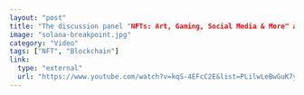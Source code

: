 ```yaml
---
layout: "post"
title: "The discussion panel "NFTs: Art, Gaming, Social Media & More" at Solana Breakpoint 2021"
image: "solana-breakpoint.jpg"
category: "Video"
tags: ["NFT", "Blockchain"]
link:
  type: "external"
  url: "https://www.youtube.com/watch?v=kqS-4EFcC2E&list=PLilwLeBwGuK7yLsxKM1RZlxuNpaEuBEXk&index=94&ab_channel=Solana"
---
```

